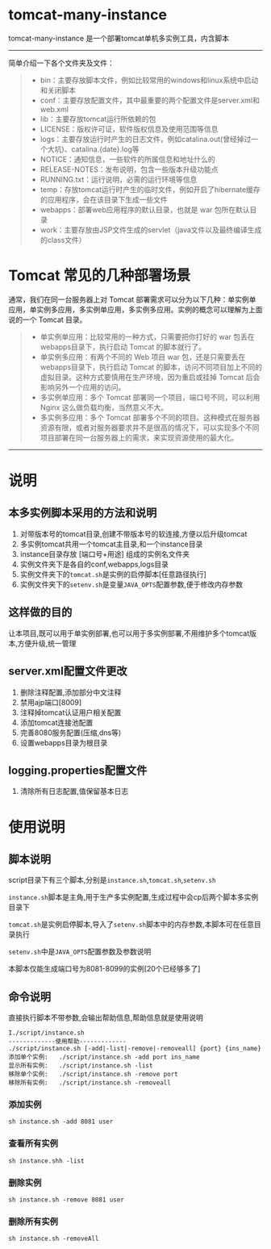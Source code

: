 # tomcat-many-instance
tomcat-many-instance 是一个部署tomcat单机多实例工具，内含脚本

-----

简单介绍一下各个文件夹及文件：
> * bin：主要存放脚本文件，例如比较常用的windows和linux系统中启动和关闭脚本
> * conf：主要存放配置文件，其中最重要的两个配置文件是server.xml和web.xml
> * lib：主要存放tomcat运行所依赖的包
> * LICENSE：版权许可证，软件版权信息及使用范围等信息
> * logs：主要存放运行时产生的日志文件，例如catalina.out(曾经掉过一个大坑)、catalina.{date}.log等
> * NOTICE：通知信息，一些软件的所属信息和地址什么的
> * RELEASE-NOTES：发布说明，包含一些版本升级功能点
> * RUNNING.txt：运行说明，必需的运行环境等信息
> * temp：存放tomcat运行时产生的临时文件，例如开启了hibernate缓存的应用程序，会在该目录下生成一些文件
> * webapps：部署web应用程序的默认目录，也就是 war 包所在默认目录
> * work：主要存放由JSP文件生成的servlet（java文件以及最终编译生成的class文件）

# Tomcat 常见的几种部署场景

通常，我们在同一台服务器上对 Tomcat 部署需求可以分为以下几种：单实例单应用，单实例多应用，多实例单应用，多实例多应用。实例的概念可以理解为上面说的一个 Tomcat 目录。

> * 单实例单应用：比较常用的一种方式，只需要把你打好的 war 包丢在 webapps目录下，执行启动 Tomcat 的脚本就行了。
> * 单实例多应用：有两个不同的 Web 项目 war 包，还是只需要丢在webapps目录下，执行启动 Tomcat 的脚本，访问不同项目加上不同的虚拟目录。这种方式要慎用在生产环境，因为重启或挂掉 Tomcat 后会影响另外一个应用的访问。
> * 多实例单应用：多个 Tomcat 部署同一个项目，端口号不同，可以利用 Nginx 这么做负载均衡，当然意义不大。
> * 多实例多应用：多个 Tomcat 部署多个不同的项目。这种模式在服务器资源有限，或者对服务器要求并不是很高的情况下，可以实现多个不同项目部署在同一台服务器上的需求，来实现资源使用的最大化。

-----
# 说明
## 本多实例脚本采用的方法和说明
1. 对带版本号的tomcat目录,创建不带版本号的软连接,方便以后升级tomcat
2. 多实例tomcat共用一个tomcat主目录,和一个instance目录
3. instance目录存放 [端口号+用途] 组成的实例名文件夹
4. 实例文件夹下是各自的conf,webapps,logs目录
5. 实例文件夹下的`tomcat.sh`是实例的启停脚本[任意路径执行]
6. 实例文件夹下的`setenv.sh`是变量`JAVA_OPTS`配置参数,便于修改内存参数

## 这样做的目的
让本项目,既可以用于单实例部署,也可以用于多实例部署,不用维护多个tomcat版本,方便升级,统一管理

## server.xml配置文件更改
1. 删除注释配置,添加部分中文注释
2. 禁用ajp端口[8009]
3. 注释掉tomcat认证用户相关配置
4. 添加tomcat连接池配置
5. 完善8080服务配置(压缩,dns等)
6. 设置webapps目录为根目录

## logging.properties配置文件
1. 清除所有日志配置,值保留基本日志

# 使用说明
## 脚本说明
script目录下有三个脚本,分别是`instance.sh`,`tomcat.sh`,`setenv.sh`

`instance.sh`脚本是主角,用于生产多实例配置,生成过程中会cp后两个脚本多实例目录下

`tomcat.sh`是实例启停脚本,导入了`setenv.sh`脚本中的内存参数,本脚本可在任意目录执行

`setenv.sh`中是`JAVA_OPTS`配置参数及参数说明

本脚本仅能生成端口号为8081-8099的实例[20个已经够多了]

## 命令说明
直接执行脚本不带参数,会输出帮助信息,帮助信息就是使用说明
```
I./script/instance.sh 
-------------使用帮助-------------
./script/instance.sh [-add|-list|-remove|-removeall] {port} {ins_name}
添加单个实例:	  ./script/instance.sh -add port ins_name
显示所有实例:	  ./script/instance.sh -list
移除单个实例:	  ./script/instance.sh -remove port
移除所有实例:	  ./script/instance.sh -removeall
```
### 添加实例 
```shell
sh instance.sh -add 8081 user
```
### 查看所有实例
```shell
sh instance.shh -list
```
### 删除实例
```shell
sh instance.sh -remove 8081 user
```
### 删除所有实例
```shell
sh instance.sh -removeAll
```



